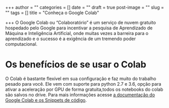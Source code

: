 +++
author = ""
categories = []
date = ""
draft = true
post-image = ""
slug = ""
tags = []
title = "Conheça o Google Colab"

+++
O Google Colab ou “Colaboratório” é um serviço de nuvem gratuito hospedado pelo Google para incentivar a pesquisa de Aprendizado de Máquina e Inteligência Artificial, onde muitas vezes a barreira para o aprendizado e o sucesso é a exigência de um tremendo poder computacional.

# Os benefícios de se usar o Colab

O Colab é bastante flexível em sua configuração e faz muito do trabalho pesado para você. Ele vem com suporte para python 2.7 e 3.6, opção para ativar a aceleração por GPU de forma gratuita,todos os notebooks do colab são salvos no drive. Para mais informações acesse [a documentação do Google Colab e os Snippets de código](https://colab.research.google.com/notebooks/welcome.ipynb).

 